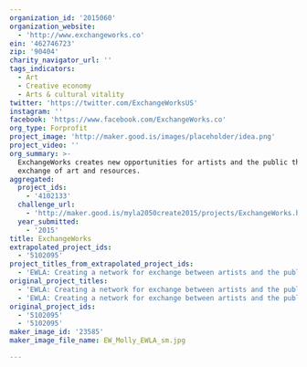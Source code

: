 ```yaml
---
organization_id: '2015060'
organization_website:
  - 'http://www.exchangeworks.co'
ein: '462746723'
zip: '90404'
charity_navigator_url: ''
tags_indicators:
  - Art
  - Creative economy
  - Arts & cultural vitality
twitter: 'https://twitter.com/ExchangeWorksUS'
instagram: ''
facebook: 'https://www.facebook.com/ExchangeWorks.co'
org_type: Forprofit
project_image: 'http://maker.good.is/images/placeholder/idea.png'
project_video: ''
org_summary: >-
  ExchangeWorks creates new opportunities for artists and the public through the
  exchange of art and resources.
aggregated:
  project_ids:
    - '4102133'
  challenge_url:
    - 'http://maker.good.is/myla2050create2015/projects/ExchangeWorks.html'
  year_submitted:
    - '2015'
title: ExchangeWorks
extrapolated_project_ids:
  - '5102095'
project_titles_from_extrapolated_project_ids:
  - 'EWLA: Creating a network for exchange between artists and the public'
original_project_titles:
  - 'EWLA: Creating a network for exchange between artists and the public'
  - 'EWLA: Creating a network for exchange between artists and the public'
original_project_ids:
  - '5102095'
  - '5102095'
maker_image_id: '23585'
maker_image_file_name: EW_Molly_EWLA_sm.jpg

---
```

